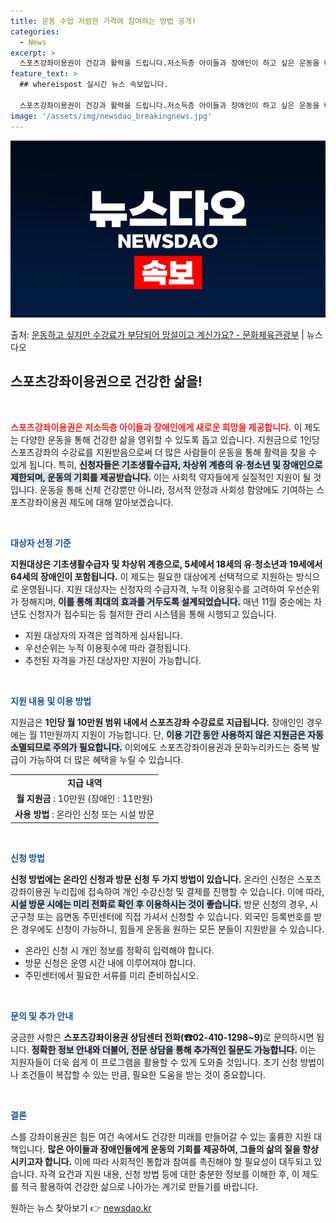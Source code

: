 ```yaml
---
title: 운동 수업 저렴한 가격에 참여하는 방법 공개!
categories:
  - News
excerpt: >
  스포츠강좌이용권이 건강과 활력을 드립니다.저소득층 아이들과 장애인이 하고 싶은 운동을 배울 수 있도록 수강료…
feature_text: >
  ## whereispost 실시간 뉴스 속보입니다.

  스포츠강좌이용권이 건강과 활력을 드립니다.저소득층 아이들과 장애인이 하고 싶은 운동을 배울 수 있도록 수강료…
image: '/assets/img/newsdao_breakingnews.jpg'
---
```


![뉴스다오 속보](/assets/img/newsdao_breakingnews.jpg)

<p>출처: <a href="https://newsdao.kr/2522" rel="dofollow">운동하고 싶지만 수강료가 부담되어 망설이고 계신가요? - 문화체육관광부</a> | 뉴스다오</p>

<h2 data-ke-size="size26">스포츠강좌이용권으로 건강한 삶을!</h2>

<p data-ke-size="size16">&nbsp;</p>

<b><span style="color: #ee2323;">스포츠강좌이용권은 저소득층 아이들과 장애인에게 새로운 희망을 제공합니다.</span></b> 이 제도는 다양한 운동을 통해 건강한 삶을 영위할 수 있도록 돕고 있습니다. 지원금으로 1인당 스포츠강좌의 수강료를 지원받음으로써 더 많은 사람들이 운동을 통해 활력을 찾을 수 있게 됩니다. 특히, <b><span style="background-color: #21538527;">신청자들은 기초생활수급자, 차상위 계층의 유·청소년 및 장애인으로 제한되며, 운동의 기회를 제공받습니다.</span></b> 이는 사회적 약자들에게 실질적인 지원이 될 것입니다. 운동을 통해 신체 건강뿐만 아니라, 정서적 안정과 사회성 함양에도 기여하는 스포츠강좌이용권 제도에 대해 알아보겠습니다.

<p data-ke-size="size16">&nbsp;</p>

<b><span style="color: #1a5490;">대상자 선정 기준</span></b>

<b><span style="ee2323;">지원대상은 기초생활수급자 및 차상위 계층으로, 5세에서 18세의 유·청소년과 19세에서 64세의 장애인이 포함됩니다.</span></b> 이 제도는 필요한 대상에게 선택적으로 지원하는 방식으로 운영됩니다. 지원 대상자는 신청자의 수급자격, 누적 이용횟수를 고려하여 우선순위가 정해지며, <b><span style="background-color: #21538527;">이를 통해 최대의 효과를 거두도록 설계되었습니다.</span></b> 매년 11월 중순에는 차년도 신청자가 접수되는 등 철저한 관리 시스템을 통해 시행되고 있습니다.

<ul>
    <li>지원 대상자의 자격은 엄격하게 심사됩니다.</li>
    <li>우선순위는 누적 이용횟수에 따라 결정됩니다.</li>
    <li>추천된 자격을 가진 대상자만 지원이 가능합니다.</li>
</ul>

<p data-ke-size="size16">&nbsp;</p>

<b><span style="color: #1a5490;">지원 내용 및 이용 방법</span></b>

지원금은 <b><span style="ee2323;">1인당 월 10만원 범위 내에서 스포츠강좌 수강료로 지급됩니다.</span></b> 장애인인 경우에는 월 11만원까지 지원이 가능합니다. 단, <b><span style="background-color: #21538527;">이용 기간 동안 사용하지 않은 지원금은 자동 소멸되므로 주의가 필요합니다.</span></b> 이외에도 스포츠강좌이용권과 문화누리카드는 중복 발급이 가능하여 더 많은 혜택을 누릴 수 있습니다. 

<table>
    <tr>
        <td style="text-align: center; height: 17px;"><b>지급 내역</b></td>
    </tr>
    <tr>
        <td style="text-align: center; height: 17px;"><b>월 지원금</b> : 10만원 (장애인 : 11만원)</td>
    </tr>
    <tr>
        <td style="text-align: center; height: 17px;"><b>사용 방법</b> : 온라인 신청 또는 시설 방문</td>
    </tr>
</table>

<p data-ke-size="size16">&nbsp;</p>

<b><span style="color: #1a5490;">신청 방법</span></b>

<b><span style="ee2323;">신청 방법에는 온라인 신청과 방문 신청 두 가지 방법이 있습니다.</span></b> 온라인 신청은 스포츠강좌이용권 누리집에 접속하여 개인 수강신청 및 결제를 진행할 수 있습니다. 이에 따라, <b><span style="background-color: #21538527;">시설 방문 시에는 미리 전화로 확인 후 이용하시는 것이 좋습니다.</span></b> 방문 신청의 경우, 시군구청 또는 읍면동 주민센터에 직접 가셔서 신청할 수 있습니다. 외국인 등록번호를 받은 경우에도 신청이 가능하니, 힘들게 운동을 원하는 모든 분들이 지원받을 수 있습니다.

<ul>
    <li>온라인 신청 시 개인 정보를 정확히 입력해야 합니다.</li>
    <li>방문 신청은 운영 시간 내에 이루어져야 합니다.</li>
    <li>주민센터에서 필요한 서류를 미리 준비하십시오.</li>
</ul>

<p data-ke-size="size16">&nbsp;</p>

<b><span style="color: #1a5490;">문의 및 추가 안내</span></b>

궁금한 사항은 <b><span style="ee2323;">스포츠강좌이용권 상담센터 전화(☎02-410-1298~9)</span></b>로 문의하시면 됩니다. <b><span style="background-color: #21538527;">정확한 정보 안내와 더불어, 전문 상담을 통해 추가적인 질문도 가능합니다.</span></b> 이는 지원자들이 더욱 쉽게 이 프로그램을 활용할 수 있게 도와줄 것입니다. 초기 신청 방법이나 조건들이 복잡할 수 있는 만큼, 필요한 도움을 받는 것이 중요합니다.

<p data-ke-size="size16">&nbsp;</p>

<b><span style="color: #1a5490;">결론</span></b>

스를 강좌이용권은 힘든 여건 속에서도 건강한 미래를 만들어갈 수 있는 훌륭한 지원 대책입니다. <b><span style="ee2323;">많은 아이들과 장애인들에게 운동의 기회를 제공하여, 그들의 삶의 질을 향상시키고자 합니다.</span></b> 이에 따라 사회적인 통합과 참여를 촉진해야 할 필요성이 대두되고 있습니다. 자격 요건과 지원 내용, 신청 방법 등에 대한 충분한 정보를 이해한 후, 이 제도를 적극 활용하여 건강한 삶으로 나아가는 계기로 만들기를 바랍니다. 

원하는 뉴스 찾아보기 👉 <a href="https://newsdao.kr" rel="dofollow">newsdao.kr</a>


